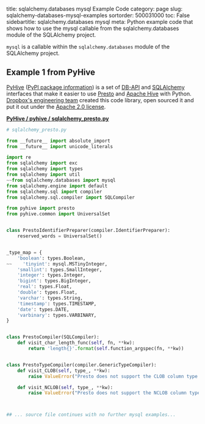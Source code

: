 title: sqlalchemy.databases mysql Example Code
category: page
slug: sqlalchemy-databases-mysql-examples
sortorder: 500031000
toc: False
sidebartitle: sqlalchemy.databases mysql
meta: Python example code that shows how to use the mysql callable from the sqlalchemy.databases module of the SQLAlchemy project.


`mysql` is a callable within the `sqlalchemy.databases` module of the SQLAlchemy project.



## Example 1 from PyHive
[PyHive](https://github.com/dropbox/PyHive)
([PyPI package information](https://pypi.org/project/PyHive/))
is a set of [DB-API](https://www.python.org/dev/peps/pep-0249/)
and
[SQLAlchemy](/sqlalchemy.html)
interfaces that make it easier to use [Presto](https://prestodb.io/)
and [Apache Hive](http://hive.apache.org/) with Python.
[Dropbox's engineering team](https://www.dropbox.com/jobs/teams/engineering)
created this code library, open sourced it and put it out under
the [Apache 2.0 license](https://github.com/dropbox/PyHive/blob/master/LICENSE).

[**PyHive / pyhive / sqlalchemy_presto.py**](https://github.com/dropbox/PyHive/blob/master/pyhive/./sqlalchemy_presto.py)

```python
# sqlalchemy_presto.py

from __future__ import absolute_import
from __future__ import unicode_literals

import re
from sqlalchemy import exc
from sqlalchemy import types
from sqlalchemy import util
~~from sqlalchemy.databases import mysql
from sqlalchemy.engine import default
from sqlalchemy.sql import compiler
from sqlalchemy.sql.compiler import SQLCompiler

from pyhive import presto
from pyhive.common import UniversalSet


class PrestoIdentifierPreparer(compiler.IdentifierPreparer):
    reserved_words = UniversalSet()


_type_map = {
    'boolean': types.Boolean,
~~    'tinyint': mysql.MSTinyInteger,
    'smallint': types.SmallInteger,
    'integer': types.Integer,
    'bigint': types.BigInteger,
    'real': types.Float,
    'double': types.Float,
    'varchar': types.String,
    'timestamp': types.TIMESTAMP,
    'date': types.DATE,
    'varbinary': types.VARBINARY,
}


class PrestoCompiler(SQLCompiler):
    def visit_char_length_func(self, fn, **kw):
        return 'length{}'.format(self.function_argspec(fn, **kw))


class PrestoTypeCompiler(compiler.GenericTypeCompiler):
    def visit_CLOB(self, type_, **kw):
        raise ValueError("Presto does not support the CLOB column type.")

    def visit_NCLOB(self, type_, **kw):
        raise ValueError("Presto does not support the NCLOB column type.")



## ... source file continues with no further mysql examples...

```

